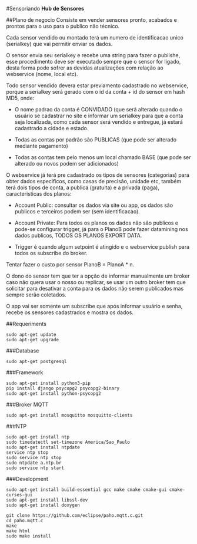 #Sensoriando
**Hub de Sensores**

##Plano de negocio
Consiste em vender sensores pronto, acabados e prontos para o uso para o publico não técnico.

Cada sensor vendido ou montado terá um numero de identificacao unico (serialkey) que vai permitir enviar os dados.

O sensor envia seu serialkey e recebe uma string para fazer o publishe, esse procedimento deve ser executado sempre que o sensor for ligado, desta forma pode sofrer as devidas atualizações com relação ao webservice (nome, local etc).

Todo sensor vendido devera estar previamento cadastrado no webservice, porque a serialkey será gerado com o id da conta + id do sensor em hash MD5, onde:

-  O nome padrao da conta é CONVIDADO (que será alterado quando o usuário se cadastrar no site e informar um serialkey para que a conta seja localizada, como cada sensor será vendido e entregue, já estará cadastrado a cidade e estado.

- Todas as contas por padrão são PUBLICAS (que pode ser alterado mediante pagamento)

- Todas as contas tem pelo menos um local chamado BASE (que pode ser alterado ou novos podem ser adicionados)

O webservice já terá pre cadastrado os tipos de sensores (categorias) para obter dados especificos, como casas de precisão, unidade etc, também terá dois tipos de conta, a publica (gratuita) e a privada (paga), caracteristicas dos planos:

- Account Public: consultar os dados via site ou app, os dados são publicos e terceiros podem ser (sem identificacao).

- Account Private: Para todos os planos os dados não são publicos e pode-se configurar trigger, já para o PlanoB pode fazer datamining nos dados publicos, TODOS OS PLANOS EXPORT DATA.

- Trigger é quando algum setpoint é atingido e o webservice publish para todos os subscribe do broker.

Tentar fazer o custo por sensor PlanoB = PlanoA * n.

O dono do sensor tem que ter a opção de informar manualmente um broker caso não quera usar o nosso ou replicar, se usar um outro broker tem que solicitar para desativar a conta para os dados não serem publicados mas sempre serão coletados.

O app vai ser somente um subscribe que após informar usuário e senha, recebe os sensores cadastrados e mostra os dados.

##Requeriments
```console
sudo apt-get update
sudo apt-get upgrade
```

###Database
```console
sudo apt-get postgresql
```

###Framework
```console
sudo apt-get install python3-pip
pip install django psycopg2 psycopg2-binary
sudo apt-get install python-psycopg2
```

###Broker MQTT
```console
sudo apt-get install mosquitto mosquitto-clients
```

###NTP
```console
sudo apt-get install ntp
sudo timedatectl set-timezone America/Sao_Paulo
sudo apt-get install ntpdate
service ntp stop
sudo service ntp stop
sudo ntpdate a.ntp.br
sudo service ntp start
```

###Development
```console
sudo apt-get install build-essential gcc make cmake cmake-gui cmake-curses-gui
sudo apt-get install libssl-dev 
sudo apt-get install doxygen

git clone https://github.com/eclipse/paho.mqtt.c.git
cd paho.mqtt.c
make
make html
sudo make install
```

